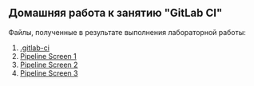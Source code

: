 ## **Домашняя работа к занятию "GitLab CI"**

Файлы, полученные в результате выполнения лабораторной работы:
1. [.gitlab-ci](.gitlab-ci.yml)
2. [Pipeline Screen 1](screen_01.jpg)
3. [Pipeline Screen 2](screen_02.jpg)
4. [Pipeline Screen 3](screen_03.jpg)